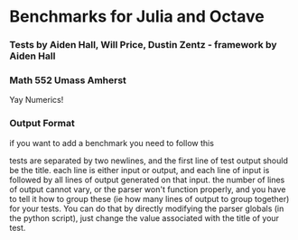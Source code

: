 # Benchmarks for Julia and Octave

### Tests by Aiden Hall, Will Price, Dustin Zentz - framework by Aiden Hall

### Math 552 Umass Amherst
Yay Numerics!

### Output Format
if you want to add a benchmark you need to follow this

tests are separated by two newlines, and the first line of test output should be the title. each line is either input or output, and each line of input is followed by all lines of output generated on that input. the number of lines of output cannot vary, or the parser won't function properly, and you have to tell it how to group these (ie how many lines of output to group together) for your tests. You can do that by directly modifying the parser globals (in the python script), just change the value associated with the title of your test.
